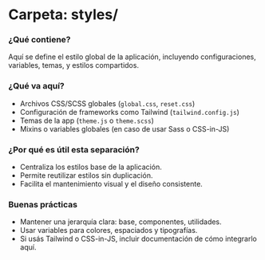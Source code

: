 # Carpeta: styles/

### ¿Qué contiene?
Aquí se define el estilo global de la aplicación, incluyendo configuraciones, variables, temas, y estilos compartidos.

### ¿Qué va aquí?
- Archivos CSS/SCSS globales (`global.css`, `reset.css`)
- Configuración de frameworks como Tailwind (`tailwind.config.js`)
- Temas de la app (`theme.js` o `theme.scss`)
- Mixins o variables globales (en caso de usar Sass o CSS-in-JS)

### ¿Por qué es útil esta separación?
- Centraliza los estilos base de la aplicación.
- Permite reutilizar estilos sin duplicación.
- Facilita el mantenimiento visual y el diseño consistente.

### Buenas prácticas
- Mantener una jerarquía clara: base, componentes, utilidades.
- Usar variables para colores, espaciados y tipografías.
- Si usás Tailwind o CSS-in-JS, incluir documentación de cómo integrarlo aquí.
